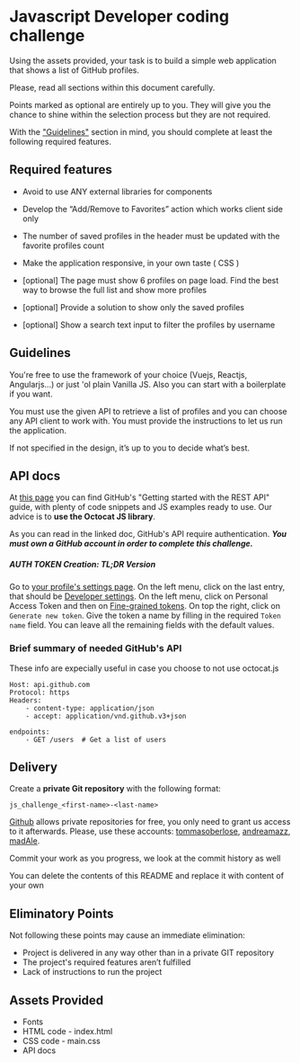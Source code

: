# Javascript Developer coding challenge

Using the assets provided, your task is to build a simple web application that shows a list of GitHub profiles. 

Please, read all sections within this document carefully.

Points marked as optional are entirely up to you. 
They will give you the chance to shine within the selection process but they are not required.

With the ["Guidelines"](#Guidelines) section in mind, you should complete at least the following required features.


## Required features

* Avoid to use ANY external libraries for components

* Develop the “Add/Remove to Favorites” action which works client side only

* The number of saved profiles in the header must be updated with the favorite profiles count

* Make the application responsive, in your own taste ( CSS )

* [optional] The page must show 6 profiles on page load. Find the best way to browse the full list and show more profiles

* [optional] Provide a solution to show only the saved profiles
 
* [optional] Show a search text input to filter the profiles by username

## Guidelines

You're free to use the framework of your choice (Vuejs, Reactjs, Angularjs...) or just 'ol plain Vanilla JS. Also you can start with a boilerplate if you want.

You must use the given API to retrieve a list of profiles and you can choose any API client to work with.
You must provide the instructions to let us run the application.

If not specified in the design, it’s up to you to decide what’s best.

## API docs

At [this page](https://docs.github.com/en/rest/guides/getting-started-with-the-rest-api?apiVersion=2022-11-28&tool=javascript) you can find GitHub's "Getting started with the REST API" guide, with plenty of code snippets
and JS examples ready to use. Our advice is to **use the Octocat JS library**.

As you can read in the linked doc, GitHub's API require authentication. ***You must own a GitHub account in order to complete this challenge.***

##### AUTH TOKEN Creation: TL;DR Version

Go to [your profile's settings page](https://github.com/settings/profile). On the left menu, click on the last entry, that should be
[Developer settings](https://github.com/settings/apps). On the left menu, click on Personal Access Token and then on [Fine-grained tokens](https://github.com/settings/tokens?type=beta). On top the right, click on `Generate new token`.
Give the token a name by filling in the required `Token name` field. You can leave all the remaining fields with the default values.

### Brief summary of needed GitHub's API

These info are expecially useful in case you choose to not use octocat.js

```text
Host: api.github.com
Protocol: https
Headers:  
    - content-type: application/json
    - accept: application/vnd.github.v3+json
          
endpoints:
    - GET /users  # Get a list of users
```

## Delivery

Create a **private Git repository** with the following format: 

	js_challenge_<first-name>-<last-name> 

[Github](https://github.com) allows private repositories for free, you only need to grant us access to it afterwards.
Please, use these accounts: [tommasoberlose](https://github.com/tommasoberlose), [andreamazz](https://github.com/andreamazz), [madAle](https://github.com/madAle).

Commit your work as you progress, we look at the commit history as well

You can delete the contents of this README and replace it with content of your own

## Eliminatory Points

Not following these points may cause an immediate elimination:

* Project is delivered in any way other than in a private GIT repository
* The project's required features aren’t fulfilled 
* Lack of instructions to run the project

## Assets Provided

* Fonts
* HTML code - index.html
* CSS code - main.css
* API docs
